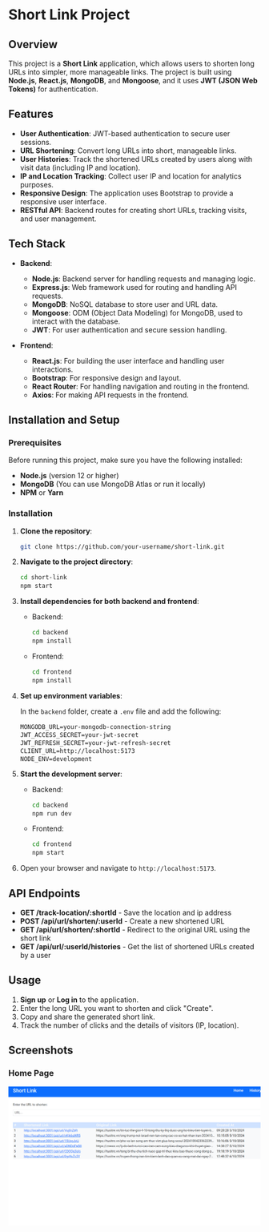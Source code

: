 
# Short Link Project

## Overview

This project is a **Short Link** application, which allows users to shorten long URLs into simpler, more manageable links. The project is built using **Node.js**, **React.js**, **MongoDB**, and **Mongoose**, and it uses **JWT (JSON Web Tokens)** for authentication.

## Features

- **User Authentication**: JWT-based authentication to secure user sessions.
- **URL Shortening**: Convert long URLs into short, manageable links.
- **User Histories**: Track the shortened URLs created by users along with visit data (including IP and location).
- **IP and Location Tracking**: Collect user IP and location for analytics purposes.
- **Responsive Design**: The application uses Bootstrap to provide a responsive user interface.
- **RESTful API**: Backend routes for creating short URLs, tracking visits, and user management.

## Tech Stack

- **Backend**:
  - **Node.js**: Backend server for handling requests and managing logic.
  - **Express.js**: Web framework used for routing and handling API requests.
  - **MongoDB**: NoSQL database to store user and URL data.
  - **Mongoose**: ODM (Object Data Modeling) for MongoDB, used to interact with the database.
  - **JWT**: For user authentication and secure session handling.

- **Frontend**:
  - **React.js**: For building the user interface and handling user interactions.
  - **Bootstrap**: For responsive design and layout.
  - **React Router**: For handling navigation and routing in the frontend.
  - **Axios**: For making API requests in the frontend.

## Installation and Setup

### Prerequisites

Before running this project, make sure you have the following installed:

- **Node.js** (version 12 or higher)
- **MongoDB** (You can use MongoDB Atlas or run it locally)
- **NPM** or **Yarn**

### Installation

1. **Clone the repository**:

   ```bash
   git clone https://github.com/your-username/short-link.git
   ```

2. **Navigate to the project directory**:

   ```bash
   cd short-link
   npm start
   ```

3. **Install dependencies for both backend and frontend**:

   - Backend:

     ```bash
     cd backend
     npm install
     ```

   - Frontend:

     ```bash
     cd frontend
     npm install
     ```

4. **Set up environment variables**:

   In the `backend` folder, create a `.env` file and add the following:

   ```env
   MONGODB_URL=your-mongodb-connection-string
   JWT_ACCESS_SECRET=your-jwt-secret
   JWT_REFRESH_SECRET=your-jwt-refresh-secret
   CLIENT_URL=http://localhost:5173
   NODE_ENV=development
   ```

5. **Start the development server**:

   - Backend:

     ```bash
     cd backend
     npm run dev
     ```

   - Frontend:

     ```bash
     cd frontend
     npm start
     ```

6. Open your browser and navigate to `http://localhost:5173`.

## API Endpoints
- **GET /track-location/:shortId** - Save the location and ip address
- **POST /api/url/shorten/:userId** - Create a new shortened URL
- **GET /api/url/shorten/:shortId** - Redirect to the original URL using the short link
- **GET /api/url/:userId/histories** - Get the list of shortened URLs created by a user

## Usage

1. **Sign up** or **Log in** to the application.
2. Enter the long URL you want to shorten and click "Create".
3. Copy and share the generated short link.
4. Track the number of clicks and the details of visitors (IP, location).

## Screenshots

### Home Page

![Screenshot](./img-review/screenshot_1728216202.png)
